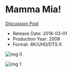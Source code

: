 # Mamma Mia!

[Discussion Post](https://www.avsforum.com/threads/bass-eq-for-filtered-movies.2995212/post-57922174)

* Release Date: 2018-03-01
* Production Year: 2008
* Format: 4K/UHD/DTS:X

![img 0](https://i.imgur.com/lahbjMv.jpg)

![img 1](https://i.imgur.com/KGPUuf6.jpg)

